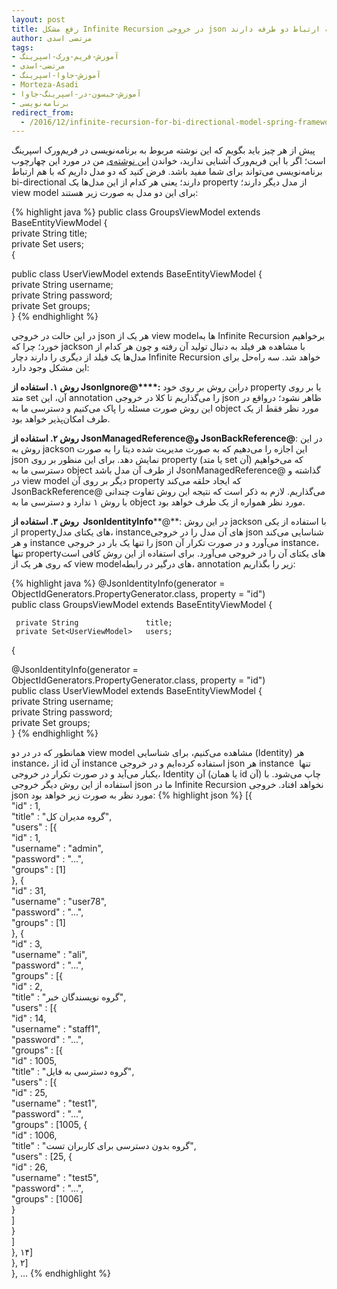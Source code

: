 ```yaml
---
layout: post
title: رفع مشکل Infinite Recursion در خروجی json در فریم ورک اسپرینگ برای مدل‌هایی که ارتباط دو طرفه دارند
author: مرتضی اسدی
tags:
- آموزش-فریم-ورک-اسپرینگ
- مرتضی-اسدی
- آموزش-جاوا-اسپرینگ
- Morteza-Asadi
- آموزش-جیسون-در-اسپرینگ-جاوا
- برنامه‌نویسی
redirect_from: 
  - /2016/12/infinite-recursion-for-bi-directional-model-spring-framework.html
---
```


پیش از هر چیز باید بگویم که این نوشته مربوط به برنامه‌نویسی در فریم‌ورک اسپرینگ است؛ اگر با این فریم‌ورک آشنایی ندارید، خواندن [این نوشته‌ی](http://asadiweb.ir/%d9%81%d8%b1%db%8c%d9%85-%d9%88%d8%b1%da%a9-%d8%a7%d8%b3%d9%be%d8%b1%db%8c%d9%86%da%af-spring-framework-%da%86%db%8c%d8%b3%d8%aa%d8%9f/) من در مورد این چهارچوب برنامه‌نویسی می‌تواند برای شما مفید باشد. فرض کنید که دو مدل داریم که با هم ارتباط bi-directional دارند؛ یعنی هر کدام از این مدل‌ها یک property از مدل دیگر دارند؛ view model برای این دو مدل به صورت زیر هستند:

{% highlight java %}
public class GroupsViewModel extends BaseEntityViewModel<Long> {  
     private String               title;  
     private Set<UserViewModel>   users;  
{

public class UserViewModel extends BaseEntityViewModel<Long> {  
     private String                 username;  
     private String                 password;  
     private Set<GroupsViewModel>   groups;  
}
{% endhighlight %}
  
در این حالت در خروجی json هر یک از view modelها به Infinite Recursion برخواهیم خورد؛ چرا که jackson با مشاهده هر فیلد به دنبال تولید آن رفته و چون هر کدام از مدل‌ها یک فیلد از دیگری را دارند دچار Infinite Recursion خواهد شد. سه راه‌حل برای این مشکل وجود دارد:  

**روش ۱. استفاده از JsonIgnore@****:** دراین روش بر روی خود property یا بر روی متد set آن، این annotation را می‌گذاریم تا کلا در خروجی json ظاهر نشود؛ درواقع در این روش صورت مسئله را پاک می‌کنیم و دسترسی ما به object مورد نظر فقط از یک طرف امکان‌پذیر خواهد بود.

**روش ۲. استفاده از JsonManagedReference@****و** **JsonBackReference****@**: در این روش به jackson این اجازه را می‌دهیم که به صورت مدیریت شده دیتا را به صورت json نمایش دهد. برای این منظور بر روی property (یا متد set آن) که می‌خواهیم دسترسی ما به object از طرف آن مدل باشد JsonManagedReference@ گذاشته و در view model دیگر بر روی آن property که ایجاد حلقه می‌کند JsonBackReference@ می‌گذاریم. لازم به ذکر است که نتیجه این روش تفاوت چندانی با روش ۱ ندارد و دسترسی ما به object مورد نظر همواره از یک طرف خواهد بود.

**روش ۳. استفاده از  JsonIdentityInfo****@**: در این روش jackson با استفاده از یکی از propertyهای یکتای مدل، instanceهای آن مدل را در خروجی json شناسایی می‌کند و هر instance را تنها یک بار در خروجی json می‌آورد و در صورت تکرار آن instance، تنها propertyهای یکتای آن را در خروجی می‌آورد. برای استفاده از این روش کافی است که روی هر یک از view modelهای درگیر در رابطه، annotation زیر را بگذاریم:

{% highlight java %} 
@JsonIdentityInfo(generator = ObjectIdGenerators.PropertyGenerator.class, property = "id")  
public class GroupsViewModel extends BaseEntityViewModel<Long> {  
  
     private String               title;  
     private Set<UserViewModel>   users;  
{

@JsonIdentityInfo(generator = ObjectIdGenerators.PropertyGenerator.class, property = "id")  
public class UserViewModel extends BaseEntityViewModel<Long> {  
     private String                 username;  
     private String                 password;  
     private Set<GroupsViewModel>   groups;  
}
{% endhighlight %}
  
همانطور که در در دو view model مشاهده می‌کنیم، برای شناسایی (Identity) هر instance، از id آن instance استفاده کرده‌ایم و در خروجی json هر instance  تنها یکبار می‌آید و در صورت تکرار در خروجی، Identity آن (یا همان id آن) چاپ می‌شود. با استفاده از این روش دیگر خروجی json ما در Infinite Recursion نخواهد افتاد. خروجی json مورد نظر به صورت زیر خواهد بود:
{% highlight json %} 
[{  
  "id" : 1,  
  "title" : "گروه مدیران کل",  
  "users" : [{  
        "id" : 1,  
        "username" : "admin",  
        "password" : "...",  
        "groups" : [1]  
     }, {  
        "id" : 31,  
        "username" : "user78",  
        "password" : "...",  
        "groups" : [1]  
     }, {  
        "id" : 3,  
        "username" : "ali",  
        "password" : "...",  
        "groups" : [{  
              "id" : 2,  
              "title" : "گروه نویسندگان خبر",  
              "users" : [{  
                    "id" : 14,  
                    "username" : "staff1",  
                    "password" : "...",  
                    "groups" : [{  
                          "id" : 1005,  
                          "title" : "گروه دسترسی به فایل",  
                          "users" : [{  
                                "id" : 25,  
                                "username" : "test1",  
                                "password" : "...",  
                                "groups" : [1005, {  
                                      "id" : 1006,  
                                      "title" : "گروه بدون دسترسی برای کاربران تست",  
                                      "users" : [25, {  
                                            "id" : 26,  
                                            "username" : "test5",  
                                            "password" : "...",  
                                            "groups" : [1006]  
                                         }  
                                      ]  
                                   }  
                                ]  
                             }, ۱۴]  
                       }, ۲]  
                 }, ...
{% endhighlight %}
